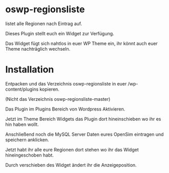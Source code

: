 # oswp-regionsliste
listet alle Regionen nach Eintrag auf.

Dieses Plugin stellt euch ein Widget zur Verfügung.

Das Widget fügt sich nahtlos in euer WP Theme ein, ihr könnt auch euer Theme nachträglich wechseln.

# Installation
Entpacken und das Verzeichnis oswp-regionsliste in euer /wp-content/plugins kopieren.

(Nicht das Verzeichnis oswp-regionsliste-master)

Das Plugin im Plugins Bereich von Wordpress Aktivieren.

Jetzt im Theme Bereich Widgets das Plugin dort hineinschieben wo ihr es hin haben wollt.

Anschließend noch die MySQL Server Daten eures OpenSim eintragen und speichern anklicken.

Jetzt habt ihr alle eure Regionen dort stehen wo ihr das Widget hineingeschoben habt.

Durch verschieben des Widget ändert ihr die Anzeigeposition.
